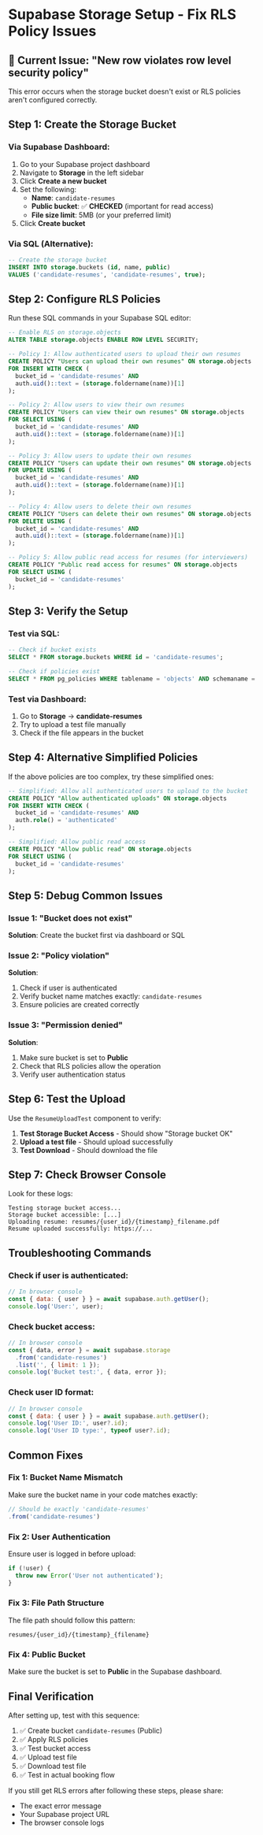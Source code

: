 # Supabase Storage Setup - Fix RLS Policy Issues

## 🚨 Current Issue: "New row violates row level security policy"

This error occurs when the storage bucket doesn't exist or RLS policies aren't configured correctly.

## Step 1: Create the Storage Bucket

### Via Supabase Dashboard:
1. Go to your Supabase project dashboard
2. Navigate to **Storage** in the left sidebar
3. Click **Create a new bucket**
4. Set the following:
   - **Name**: `candidate-resumes`
   - **Public bucket**: ✅ **CHECKED** (important for read access)
   - **File size limit**: 5MB (or your preferred limit)
5. Click **Create bucket**

### Via SQL (Alternative):
```sql
-- Create the storage bucket
INSERT INTO storage.buckets (id, name, public)
VALUES ('candidate-resumes', 'candidate-resumes', true);
```

## Step 2: Configure RLS Policies

Run these SQL commands in your Supabase SQL editor:

```sql
-- Enable RLS on storage.objects
ALTER TABLE storage.objects ENABLE ROW LEVEL SECURITY;

-- Policy 1: Allow authenticated users to upload their own resumes
CREATE POLICY "Users can upload their own resumes" ON storage.objects
FOR INSERT WITH CHECK (
  bucket_id = 'candidate-resumes' AND
  auth.uid()::text = (storage.foldername(name))[1]
);

-- Policy 2: Allow users to view their own resumes
CREATE POLICY "Users can view their own resumes" ON storage.objects
FOR SELECT USING (
  bucket_id = 'candidate-resumes' AND
  auth.uid()::text = (storage.foldername(name))[1]
);

-- Policy 3: Allow users to update their own resumes
CREATE POLICY "Users can update their own resumes" ON storage.objects
FOR UPDATE USING (
  bucket_id = 'candidate-resumes' AND
  auth.uid()::text = (storage.foldername(name))[1]
);

-- Policy 4: Allow users to delete their own resumes
CREATE POLICY "Users can delete their own resumes" ON storage.objects
FOR DELETE USING (
  bucket_id = 'candidate-resumes' AND
  auth.uid()::text = (storage.foldername(name))[1]
);

-- Policy 5: Allow public read access for resumes (for interviewers)
CREATE POLICY "Public read access for resumes" ON storage.objects
FOR SELECT USING (
  bucket_id = 'candidate-resumes'
);
```

## Step 3: Verify the Setup

### Test via SQL:
```sql
-- Check if bucket exists
SELECT * FROM storage.buckets WHERE id = 'candidate-resumes';

-- Check if policies exist
SELECT * FROM pg_policies WHERE tablename = 'objects' AND schemaname = 'storage';
```

### Test via Dashboard:
1. Go to **Storage** → **candidate-resumes**
2. Try to upload a test file manually
3. Check if the file appears in the bucket

## Step 4: Alternative Simplified Policies

If the above policies are too complex, try these simplified ones:

```sql
-- Simplified: Allow all authenticated users to upload to the bucket
CREATE POLICY "Allow authenticated uploads" ON storage.objects
FOR INSERT WITH CHECK (
  bucket_id = 'candidate-resumes' AND
  auth.role() = 'authenticated'
);

-- Simplified: Allow public read access
CREATE POLICY "Allow public read" ON storage.objects
FOR SELECT USING (
  bucket_id = 'candidate-resumes'
);
```

## Step 5: Debug Common Issues

### Issue 1: "Bucket does not exist"
**Solution**: Create the bucket first via dashboard or SQL

### Issue 2: "Policy violation"
**Solution**: 
1. Check if user is authenticated
2. Verify bucket name matches exactly: `candidate-resumes`
3. Ensure policies are created correctly

### Issue 3: "Permission denied"
**Solution**:
1. Make sure bucket is set to **Public**
2. Check that RLS policies allow the operation
3. Verify user authentication status

## Step 6: Test the Upload

Use the `ResumeUploadTest` component to verify:

1. **Test Storage Bucket Access** - Should show "Storage bucket OK"
2. **Upload a test file** - Should upload successfully
3. **Test Download** - Should download the file

## Step 7: Check Browser Console

Look for these logs:
```
Testing storage bucket access...
Storage bucket accessible: [...]
Uploading resume: resumes/{user_id}/{timestamp}_filename.pdf
Resume uploaded successfully: https://...
```

## Troubleshooting Commands

### Check if user is authenticated:
```javascript
// In browser console
const { data: { user } } = await supabase.auth.getUser();
console.log('User:', user);
```

### Check bucket access:
```javascript
// In browser console
const { data, error } = await supabase.storage
  .from('candidate-resumes')
  .list('', { limit: 1 });
console.log('Bucket test:', { data, error });
```

### Check user ID format:
```javascript
// In browser console
const { data: { user } } = await supabase.auth.getUser();
console.log('User ID:', user?.id);
console.log('User ID type:', typeof user?.id);
```

## Common Fixes

### Fix 1: Bucket Name Mismatch
Make sure the bucket name in your code matches exactly:
```javascript
// Should be exactly 'candidate-resumes'
.from('candidate-resumes')
```

### Fix 2: User Authentication
Ensure user is logged in before upload:
```javascript
if (!user) {
  throw new Error('User not authenticated');
}
```

### Fix 3: File Path Structure
The file path should follow this pattern:
```
resumes/{user_id}/{timestamp}_{filename}
```

### Fix 4: Public Bucket
Make sure the bucket is set to **Public** in the Supabase dashboard.

## Final Verification

After setting up, test with this sequence:

1. ✅ Create bucket `candidate-resumes` (Public)
2. ✅ Apply RLS policies
3. ✅ Test bucket access
4. ✅ Upload test file
5. ✅ Download test file
6. ✅ Test in actual booking flow

If you still get RLS errors after following these steps, please share:
- The exact error message
- Your Supabase project URL
- The browser console logs 